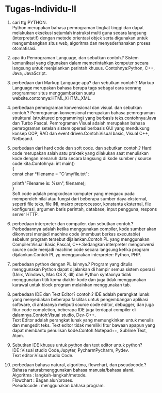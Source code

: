 # Tugas-Individu-II
1. cari ttg PYTHON.\
Python merupakan bahasa pemrograman tingkat tinggi dan dapat melakukan eksekusi sejumlah instruksi multi guna secara langsung (interpretatif) dengan metode orientasi objek serta digunakan untuk mengembangkan situs web, algoritma dan menyederhanakan proses otomatisasi.
2. apa itu Pemrograman Language, dan sebutkan contoh.?
Sistem komunikasi yang digunakan dalam memerintahkan komputer secara langsung untuk menjalankan perintah khusus. Contohnya:Python, C++, Java, JavaScript. 
3. perbedaan dari Markup Language apa? dan sebutkan contoh.?
Markup Language merupakan bahasa berupa tags sebagai cara seorang programmer situs menggambarkan suatu website.contohnya:HTML,XHTML,XML.
4. perbedaan pemrograman konvensional dan visual. dan sebutkan contoh.?
Pemrograman konvensional merupakan bahasa pemrograman struktural (struktured programming) yang berbasis teks.contohnya:Java dan Turbo Pascal. 
Pemrograman Visual adalah merupakan bahasa pemrograman setelah sistem operasi berbasis GUI yang mendukung konsep OOP, RAD dan event driven.Contoh:Visual basic, Visual C++, Netbeand. 
5. perbedaan dari hard code dan soft code. dan sebutkan contoh.?
Hard code merupakan salah satu praktek yang dilakukan saat menuliskan kode dengan menaruh data secara langsung di kode sumber / source code kita.Contohnya:
int main()\
{\
    const char *filename = "C:\\myfile.txt";

    printf("Filename is: %s\n", filename);\
}\
Soft code adalah pengkodean komputer yang mengacu pada memperoleh nilai atau fungsi dari beberapa sumber daya eksternal, seperti file teks, file INI, makro preprocessor, konstanta eksternal, file konfigurasi, argumen baris perintah, database, input pengguna, respons server HTTP.
6. perbedaan interpreter dan compailer. dan sebutkan contoh.?
Perbedaannya adalah ketika menggunakan compiler, kode sumber akan dikonversi menjadi machine code (membuat berkas executable) sebelum program tersebut dijalankan.Contoh PL yang menggunakan Compiler:Visual Basic,Pascal, C++.Sedangkan interpreter mengonversi source code menjadi machine code secara langsung ketika program dijalankan.Contoh PL yg menggunakan interpreter:
Python, PHP. 
7. perbedaan python dengan PL lainnya.?
Program yang ditulis menggunakan Python dapat dijalankan di hampir semua sistem operasi (Unix, Windows, Mac OS X, dll) dan Python syntaxnya tidak menggunakan titik koma diakhir kode dan juga tidak menggunakan kurawal untuk block program melainkan menggunakan tab. 
8. perbedaan IDE dan Text Editor? contoh.?
IDE adalah perangkat lunak yang menyediakan beberapa fasilitas untuk pengembangan aplikasi software, di antaranya meliputi source code editor, debugger, dan juga fitur code completion, beberapa IDE juga terdapat compiler di dalamnya.Contoh:Visual studio, Dev-C++.\
Text Editor adalah perangkat lunak yang memungkinkan untuk menulis dan mengedit teks. Text editor tidak memiliki fitur bawaan apapun yang dapat membantu penulisan kode.Contoh:Notepad++, Sublime Text, Atom. 
9. Sebutkan IDE khusus untuk python dan text editor untuk python? \
IDE :Visual studio Code,Jupyter, PycharmPycharm, Pydev. \
Text editor:Visual studio Code. 
10. perbedaan bahasa natural, algoritma, flowchart, dan pseudocode.?\
Bahasa natural:menggunakan bahasa manusia/bahasa alami. \
Algoritma : langkah-langkah/metode.\
Flowchart : Bagan alur/proses.\
Pseudocode : menggunakan bahasa program.

